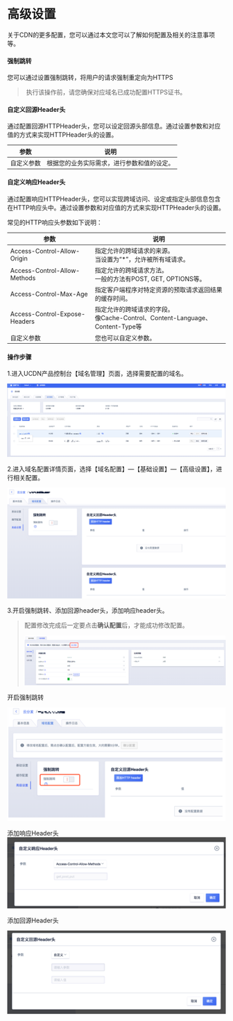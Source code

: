 # 高级设置

关于CDN的更多配置，您可以通过本文您可以了解如何配置及相关的注意事项等。

#### 强制跳转

您可以通过设置强制跳转，将用户的请求强制重定向为HTTPS

> 执行该操作前，请您确保对应域名已成功配置HTTPS证书。
>

#### 自定义回源Header头

通过配置回源HTTPHeader头，您可以设定回源头部信息。通过设置参数和对应值的方式来实现HTTPHeader头的设置。

| 参数       | 说明                                       |
| ---------- | ------------------------------------------ |
| 自定义参数 | 根据您的业务实际需求，进行参数和值的设定。 |

#### 自定义响应Header头

通过配置响应HTTPHeader头，您可以实现跨域访问、设定或指定头部信息包含在HTTP响应头中。通过设置参数和对应值的方式来实现HTTPHeader头的设置。

常见的HTTP响应头参数如下说明：

| 参数                          | 说明                                                         |
| ----------------------------- | ------------------------------------------------------------ |
| Access-Control-Allow-Origin   | 指定允许的跨域请求的来源。<br />当设置为“*”，允许被所有域请求。 |
| Access-Control-Allow-Methods  | 指定允许的跨域请求方法。<br />一般的方法有POST, GET, OPTIONS等。 |
| Access-Control-Max-Age        | 指定客户端程序对特定资源的预取请求返回结果的缓存时间。       |
| Access-Control-Expose-Headers | 指定允许的跨域请求的字段。<br />像Cache-Control、Content-Language、Content-Type等 |
| 自定义参数                    | 您也可以自定义参数。                                         |

#### 操作步骤

1.进入UCDN产品控制台【域名管理】页面，选择需要配置的域名。

![image-20191211151200171](../../images/image-20191211151200171.png)

2.进入域名配置详情页面，选择【域名配置】—【基础设置】—【高级设置】，进行相关配置。

![image-20191219165503664](../../images/image-20191219165503664.png)

3.开启强制跳转、添加回源header头，添加响应header头。

>配置修改完成后一定要点击**确认配置**后，才能成功修改配置。
>
>![2022-域名配置-确认配置](../../images/2022-域名配置-确认配置.png)

开启强制跳转

![image-20191220102409939](../../images/image-20191220102409939.png)

添加响应Header头![image-20191219165518918](../../images/image-20191219165518918.png)

添加回源Header头

![image-20191219165531832](../../images/image-20191219165531832.png)

